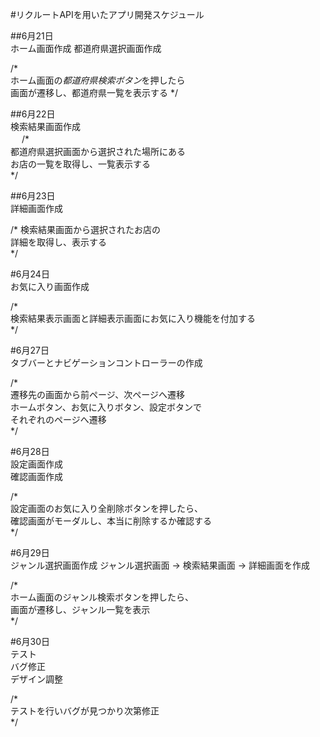 #リクルートAPIを用いたアプリ開発スケジュール

##6月21日  
ホーム画面作成
都道府県選択画面作成

/*  
ホーム画面の*都道府県検索ボタン*を押したら  
画面が遷移し、都道府県一覧を表示する
*/  
  
##6月22日  
検索結果画面作成  
  　
/*   
都道府県選択画面から選択された場所にある    
お店の一覧を取得し、一覧表示する  
*/  
  
##6月23日  
詳細画面作成  
  
/*
検索結果画面から選択されたお店の  
詳細を取得し、表示する  
*/  
  
#6月24日  
お気に入り画面作成  
  
/*  
検索結果表示画面と詳細表示画面にお気に入り機能を付加する  
*/  
  
#6月27日  
タブバーとナビゲーションコントローラーの作成  
  
/*  
遷移先の画面から前ページ、次ページへ遷移  
ホームボタン、お気に入りボタン、設定ボタンで  
それぞれのページへ遷移  
*/  
  
#6月28日  
設定画面作成  
確認画面作成  
  
/*  
設定画面のお気に入り全削除ボタンを押したら、  
確認画面がモーダルし、本当に削除するか確認する  
*/  

#6月29日  
ジャンル選択画面作成 
ジャンル選択画面 → 検索結果画面 → 詳細画面を作成
  
/*  
ホーム画面のジャンル検索ボタンを押したら、  
画面が遷移し、ジャンル一覧を表示  
*/  
  
#6月30日  
テスト  
バグ修正  
デザイン調整  
  
/*  
テストを行いバグが見つかり次第修正  
*/  



